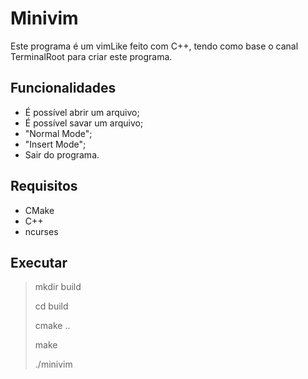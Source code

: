 # Minivim

Este programa é um vimLike feito com C++, tendo como base o canal TerminalRoot para criar este programa.

## Funcionalidades

* É possível abrir um arquivo;
* É possível savar um arquivo;
* "Normal Mode";
* "Insert Mode";
* Sair do programa.

## Requisitos

* CMake
* C++
* ncurses

## Executar

> mkdir build
> 
> cd build
> 
> cmake ..
> 
> make
> 
> ./minivim
